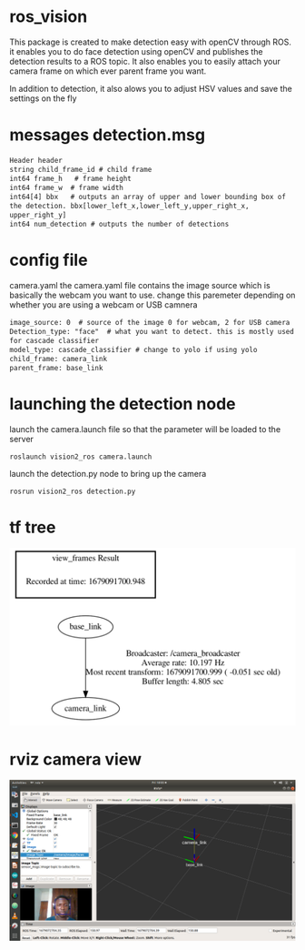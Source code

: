 # ros_vision

This package is created to make detection easy with openCV through ROS. it enables you to do face detection using openCV and publishes the detection results to a ROS topic. It also enables you to easily attach your camera frame on which ever parent frame you want.

In addition to detection, it also alows you to adjust HSV values and save the settings on the fly

# messages detection.msg

```
Header header
string child_frame_id # child frame
int64 frame_h   # frame height
int64 frame_w  # frame width
int64[4] bbx   # outputs an array of upper and lower bounding box of the detection. bbx[lower_left_x,lower_left_y,upper_right_x, upper_right_y]
int64 num_detection # outputs the number of detections
```
# config file
camera.yaml
the camera.yaml file contains the image source which is basically the webcam you want to use. change this paremeter depending on whether you are using a webcam or USB camnera

```
image_source: 0  # source of the image 0 for webcam, 2 for USB camera
Detection_type: "face"  # what you want to detect. this is mostly used for cascade classifier
model_type: cascade_classifier # change to yolo if using yolo
child_frame: camera_link
parent_frame: base_link
```
# launching the detection node

launch the camera.launch file so that the parameter will be loaded to the server
```
roslaunch vision2_ros camera.launch
```
launch the detection.py node to bring up the camera
```
rosrun vision2_ros detection.py
```
# tf tree

![alt tf tree](https://github.com/GeorgeBethel/ros_vision/blob/main/src/vision2_ros/tf.png)

# rviz camera view

![alt rviz camera view](https://github.com/GeorgeBethel/ros_vision/blob/main/src/vision2_ros/rviz_cam_view.png)